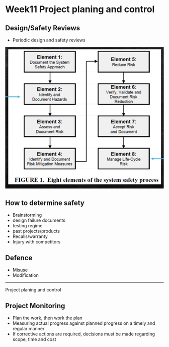 # Week11 Project planing and control

## Design/Safety Reviews

- Periodic design and safety reviews

![design-review](images/design-review.png)

## How to determine safety

- Brainstorming
- design failure documents
- testing regime
- past projects/products
- Recalls/warranty
- Injury with competitors

## Defence

- Misuse
- Modification

---
Project planing and control

## Project Monitoring

- Plan the work, then work the plan
- Measuring actual progress against planned progress on a timely and regular manner
- If corrective actions are required, decisions must be made regarding scope, time and cost

